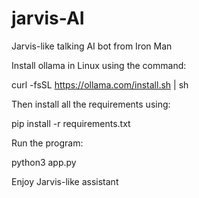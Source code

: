 # jarvis-AI
Jarvis-like talking AI bot from Iron Man

Install ollama in Linux using the command: 

  curl -fsSL https://ollama.com/install.sh | sh

Then install all the requirements using:

  pip install -r requirements.txt

Run the program:

  python3 app.py

Enjoy Jarvis-like assistant
